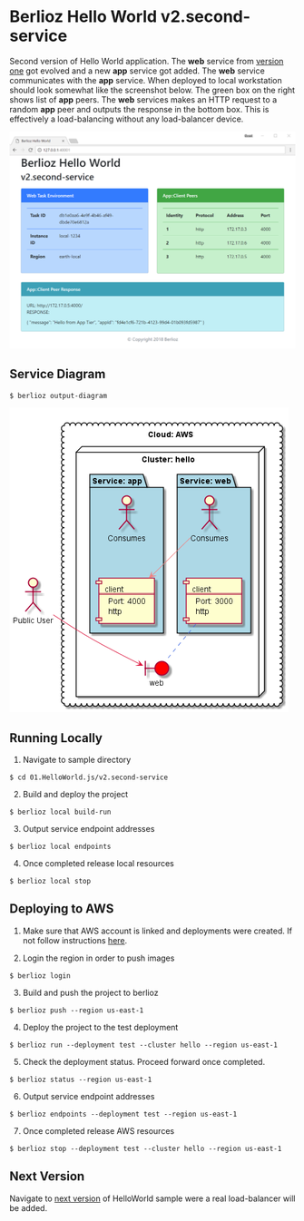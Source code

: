 # Berlioz Hello World v2.second-service

Second version of Hello World application. The **web** service from [version one](../v1.basic) got evolved and a new **app** service got added. The **web** service communicates with the **app** service. When deployed to local workstation should look somewhat like the
screenshot below. The green box on the right shows list of **app** peers. The **web** services makes an HTTP request to a random **app** peer and outputs the response in the bottom box. This is effectively a load-balancing without any load-balancer device.

![v2.second-service Screenshot](screenshot.png)

## Service Diagram
```
$ berlioz output-diagram
```
![v2.second-service Diagram](diagram.png)

## Running Locally

1. Navigate to sample directory
```
$ cd 01.HelloWorld.js/v2.second-service
```

2. Build and deploy the project
```
$ berlioz local build-run
```

3. Output service endpoint addresses
```
$ berlioz local endpoints
```

4. Once completed release local resources
```
$ berlioz local stop
```

## Deploying to AWS

1. Make sure that AWS account is linked and deployments were created. If not follow instructions [here](../../README.md).

2. Login the region in order to push images
```
$ berlioz login
```

3. Build and push the project to berlioz
```
$ berlioz push --region us-east-1
```

4. Deploy the project to the test deployment
```
$ berlioz run --deployment test --cluster hello --region us-east-1
```

5. Check the deployment status. Proceed forward once completed.
```
$ berlioz status --region us-east-1
```

6. Output service endpoint addresses
```
$ berlioz endpoints --deployment test --region us-east-1
```

7. Once completed release AWS resources
```
$ berlioz stop --deployment test --cluster hello --region us-east-1
```

## Next Version
Navigate to [next version](../v3.load-balancer) of HelloWorld sample were a real load-balancer will be added.
